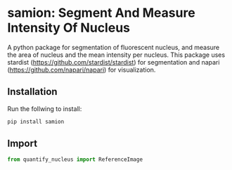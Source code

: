 # samion: Segment And Measure Intensity Of Nucleus
A python package for segmentation of fluorescent nucleus, and measure the area of nucleus and the mean intensity per nucleus. This package uses stardist (https://github.com/stardist/stardist) for segmentation and napari (https://github.com/napari/napari) for visualization.

## Installation
Run the follwing to install:
```python
pip install samion
```
## Import

```python
from quantify_nucleus import ReferenceImage
```
